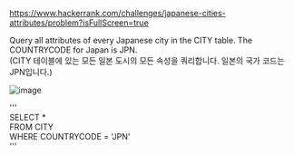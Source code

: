 https://www.hackerrank.com/challenges/japanese-cities-attributes/problem?isFullScreen=true  

Query all attributes of every Japanese city in the CITY table. The COUNTRYCODE for Japan is JPN.  
(CITY 테이블에 있는 모든 일본 도시의 모든 속성을 쿼리합니다. 일본의 국가 코드는 JPN입니다.)  

![image](https://github.com/Jihoon0309/SQL/assets/130656475/36ed0137-3aab-4fb7-9305-9d8592f38e42)  

'''  
SELECT *  
FROM CITY  
WHERE COUNTRYCODE = 'JPN'  
'''

